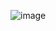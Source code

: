 ![image](https://user-images.githubusercontent.com/58944204/163440919-4a0eaaca-c428-428a-bb8b-fbf253f50d43.png)
